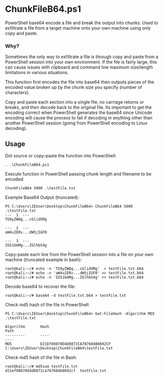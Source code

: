 # ChunkFileB64.ps1
PowerShell base64 encode a file and break the output into chunks. Used to exfiltrate a file from a target machine onto your own machine using only copy and paste.

### Why?
Sometimes the only way to exfiltrate a file is through copy and paste from a PowerShell session into your own environment. If the file is fairly large, this can cause issues with clipboard and command line maximum size/length limitations in various situations. 

This function first encodes the file into base64 then outputs pieces of the encoded value broken up by the chunk size you specify (number of characters).

Copy and paste each section into a single file, no carriage returns or breaks, and then decode back to the original file. Its important to get the encoding correct when PowerShell generates the base64 since Unicode encoding will cause the process to fail if decoding in anything other than another PowerShell session (going from PowerShell encoding to Linux decoding).

## Usage

Dot source or copy-paste the function into PowerShell:

```
. .\ChunkFileB64.ps1
```

Execute function in PowerShell passing chunk length and filename to be encoded:

```
ChunkFileB64 5000 .\testFile.txt
```

Example Base64 Output (truncated):

```
PS C:\Users\IEUser\Desktop\ChunkFileB64> ChunkFileB64 5000 .\testFile.txt
---  1  ---
TG9yZW0g...cGlidXMg

---  2  ---
aW4uIERv...dW5jIGF0

---  3  ---
IG51bmMg...ZGlhbS4g
```

Copy-paste each line from the PowerShell session into a file on your own machine (truncated example in bash):
```
root@kali:~/# echo -n 'TG9yZW0g...cGlidXMg'  > testFile.txt.b64
root@kali:~/# echo -n 'aW4uIERv...dW5jIGF0' >> testFile.txt.b64
root@kali:~/# echo -n 'IG51bmMg...ZGlhbS4g' >> testFile.txt.b64
```

Decode base64 to recover the file:
```
root@kali:~/# base64 -d testFile.txt.b64 > testFile.txt
```

Check md5 hash of the file in PowerShell:
```
PS C:\Users\IEUser\Desktop\ChunkFileB64> Get-FileHash -Algorithm MD5 .\testFile.txt

Algorithm       Hash                                                                   Path
---------       ----                                                                   ----
MD5             D21EF80870D4D8872CA7B7604B8692CF                                       C:\Users\IEUser\Desktop\ChunkFileB64\testFile.txt
```

Check md5 hash of the file in Bash:
```
root@kali:~/# md5sum testFile.txt
d21ef80870d4d8872ca7b7604b8692cf  testFile.txt
```
